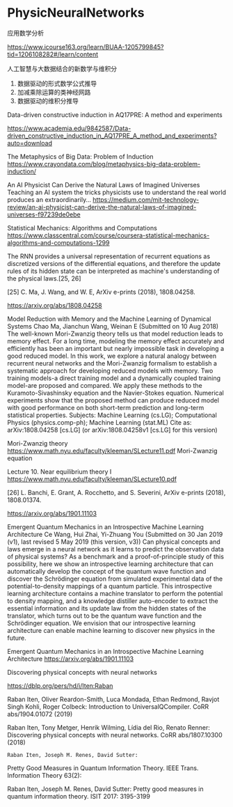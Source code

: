 # PhysicNeuralNetworks

应用数学分析

https://www.icourse163.org/learn/BUAA-1205799845?tid=1206108282#/learn/content


人工智慧与大数据结合的新数学与维积分
1. 数据驱动的形式数学公式推导
2. 加减乘除运算的类神经网路
3. 数据驱动的维积分推导

Data-driven constructive induction in AQ17PRE: A method and experiments

https://www.academia.edu/9842587/Data-driven_constructive_induction_in_AQ17PRE_A_method_and_experiments?auto=download

The Metaphysics of Big Data: Problem of Induction
https://www.crayondata.com/blog/metaphysics-big-data-problem-induction/

An AI Physicist Can Derive the Natural Laws of Imagined Universes
Teaching an AI system the tricks physicists use to understand the real world produces an extraordinarily…
https://medium.com/mit-technology-review/an-ai-physicist-can-derive-the-natural-laws-of-imagined-universes-f97239de0ebe

Statistical Mechanics: Algorithms and Computations  https://www.classcentral.com/course/coursera-statistical-mechanics-algorithms-and-computations-1299


The RNN provides a universal representation
of recurrent equations as discretized versions of the differential
equations, and therefore the update rules of its
hidden state can be interpreted as machine's understanding
of the physical laws.[25, 26]

[25] C. Ma, J. Wang, and W. E, ArXiv e-prints (2018),
1808.04258.

https://arxiv.org/abs/1808.04258

Model Reduction with Memory and the Machine Learning of Dynamical Systems
Chao Ma, Jianchun Wang, Weinan E
(Submitted on 10 Aug 2018)
The well-known Mori-Zwanzig theory tells us that model reduction leads to memory effect. For a long time, modeling the memory effect accurately and efficiently has been an important but nearly impossible task in developing a good reduced model. In this work, we explore a natural analogy between recurrent neural networks and the Mori-Zwanzig formalism to establish a systematic approach for developing reduced models with memory. Two training models-a direct training model and a dynamically coupled training model-are proposed and compared. We apply these methods to the Kuramoto-Sivashinsky equation and the Navier-Stokes equation. Numerical experiments show that the proposed method can produce reduced model with good performance on both short-term prediction and long-term statistical properties.
Subjects:	Machine Learning (cs.LG); Computational Physics (physics.comp-ph); Machine Learning (stat.ML)
Cite as:	arXiv:1808.04258 [cs.LG]
 	(or arXiv:1808.04258v1 [cs.LG] for this version)

Mori-Zwanzig theory  https://www.math.nyu.edu/faculty/kleeman/SLecture11.pdf Mori-Zwanzig equation

Lecture 10. Near equilibrium theory I  https://www.math.nyu.edu/faculty/kleeman/SLecture10.pdf




[26] L. Banchi, E. Grant, A. Rocchetto, and S. Severini,
ArXiv e-prints (2018), 1808.01374.


https://arxiv.org/abs/1901.11103



Emergent Quantum Mechanics in an Introspective Machine Learning Architecture
Ce Wang, Hui Zhai, Yi-Zhuang You
(Submitted on 30 Jan 2019 (v1), last revised 5 May 2019 (this version, v3))
Can physical concepts and laws emerge in a neural network as it learns to predict the observation data of physical systems? As a benchmark and a proof-of-principle study of this possibility, here we show an introspective learning architecture that can automatically develop the concept of the quantum wave function and discover the Schrödinger equation from simulated experimental data of the potential-to-density mappings of a quantum particle. This introspective learning architecture contains a machine translator to perform the potential to density mapping, and a knowledge distiller auto-encoder to extract the essential information and its update law from the hidden states of the translator, which turns out to be the quantum wave function and the Schrödinger equation. We envision that our introspective learning architecture can enable machine learning to discover new physics in the future.

Emergent Quantum Mechanics in an Introspective Machine Learning Architecture
https://arxiv.org/abs/1901.11103

Discovering physical concepts with neural networks

https://dblp.org/pers/hd/i/Iten:Raban

Raban Iten, Oliver Reardon-Smith, Luca Mondada, Ethan Redmond, Ravjot Singh Kohli, Roger Colbeck:
Introduction to UniversalQCompiler. CoRR abs/1904.01072 (2019)

Raban Iten, Tony Metger, Henrik Wilming, Lídia del Rio, Renato Renner:
Discovering physical concepts with neural networks. CoRR abs/1807.10300 (2018)

	Raban Iten, Joseph M. Renes, David Sutter:
Pretty Good Measures in Quantum Information Theory. IEEE Trans. Information Theory 63(2): 

Raban Iten, Joseph M. Renes, David Sutter:
Pretty good measures in quantum information theory. ISIT 2017: 3195-3199

